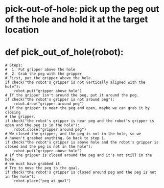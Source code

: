 # pick-out-of-hole: pick up the peg out of the hole and hold it at the target location
# def pick_out_of_hole(robot):
    # Steps:
    #  1. Put gripper above the hole
    #  2. Grab the peg with the gripper
    # First, put the gripper above the hole.
    if check("the robot's gripper is not vertically aligned with the hole"):
        robot.put("gripper above hole")
    # If the gripper isn't around the peg, put it around the peg.
    if check("the robot's gripper is not around peg"):
        robot.drop("gripper around peg")
    # If the gripper is near the peg and open, maybe we can grab it by closing
    # the gripper.
    if check("the robot's gripper is near peg and the robot's gripper is open and the peg is in the hole"):
        robot.close("gripper around peg")
    # We closed the gripper, and the peg is not in the hole, so we
    # haven't grabbed anything. Go back to step 1.
    if check("the robot's gripper is above hole and the robot's gripper is closed and the peg is not in the hole"):
        robot.put("gripper above hole")
    # If the gripper is closed around the peg and it's not still in the hole,
    # we must have grabbed it.
    # Try to move the peg to the goal.
    if check("the robot's gripper is closed around peg and the peg is not in the hole"):
        robot.place("peg at goal")